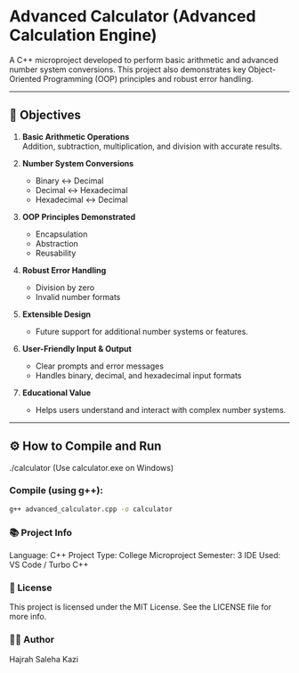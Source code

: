 # Advanced Calculator (Advanced Calculation Engine)

A C++ microproject developed to perform basic arithmetic and advanced number system conversions. This project also demonstrates key Object-Oriented Programming (OOP) principles and robust error handling.

---

## 🎯 Objectives

1. **Basic Arithmetic Operations**  
   Addition, subtraction, multiplication, and division with accurate results.

2. **Number System Conversions**  
   - Binary ↔ Decimal  
   - Decimal ↔ Hexadecimal  
   - Hexadecimal ↔ Decimal

3. **OOP Principles Demonstrated**
   - Encapsulation
   - Abstraction
   - Reusability

4. **Robust Error Handling**
   - Division by zero
   - Invalid number formats

5. **Extensible Design**
   - Future support for additional number systems or features.

6. **User-Friendly Input & Output**
   - Clear prompts and error messages
   - Handles binary, decimal, and hexadecimal input formats

7. **Educational Value**
   - Helps users understand and interact with complex number systems.

---

## ⚙️ How to Compile and Run
./calculator
(Use calculator.exe on Windows)
### Compile (using g++):
```bash
g++ advanced_calculator.cpp -o calculator
```

### 📚 Project Info
Language: C++
Project Type: College Microproject
Semester: 3
IDE Used: VS Code / Turbo C++
### 📝 License
This project is licensed under the MIT License. See the LICENSE file for more info.

### 👨‍💻 Author
Hajrah Saleha Kazi
